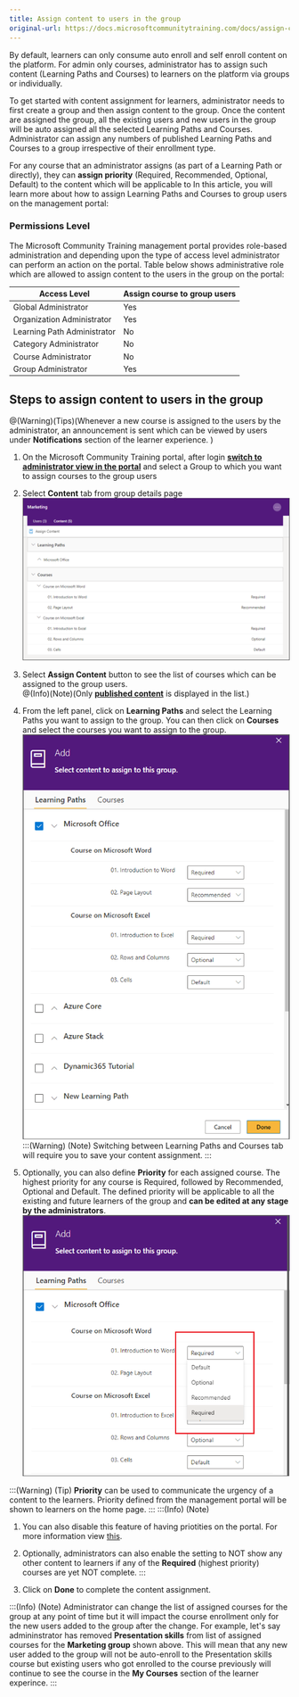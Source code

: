 ```yaml
---
title: Assign content to users in the group
original-url: https://docs.microsoftcommunitytraining.com/docs/assign-content-to-group-users
---
```

By default, learners can only consume auto enroll and self enroll content on the platform. For admin only courses, administrator has to assign such content (Learning Paths and Courses) to learners on the platform via groups or individually.  

To get started with content assignment for learners, administrator needs to first create a group and then assign content to the group. Once the content are assigned the group, all the existing users and new users in the group will be auto assigned all the selected Learning Paths and Courses. Administrator can assign any numbers of published Learning Paths and Courses to a group irrespective of their enrollment type.

For any course that an administrator assigns (as part of a Learning Path or directly), they can **assign priority** (Required, Recommended, Optional, Default) to the content which will be applicable to 
In this article, you will learn more about how to assign Learning Paths and Courses to group users on the management portal: 

### Permissions Level
The Microsoft Community Training management portal provides role-based administration and depending upon the type of access level administrator can perform an action on the portal. Table below shows administrative role which are allowed to assign content to the users in the group on the portal:

| Access Level  | Assign course to group users  |
| --- | --- |
| Global Administrator | Yes |
| Organization Administrator | Yes |
| Learning Path Administrator | No |
| Category Administrator | No |
| Course Administrator | No | 
| Group Administrator | Yes | 

## Steps to assign content to users in the group

@(Warning)(Tips)(Whenever a new course is assigned to the users by the administrator, an announcement is sent which can be viewed by users under **Notifications** section of the learner experience. )

1.	On the Microsoft Community Training portal, after login [**switch to administrator view in the portal**](%28https://microsoftindia.document360.io/docs/configure-platform#step-2--switch-to-administrator-view-of-the-portal%29) and select a Group to which you want to assign courses to the group users 

2.	Select **Content** tab from group details page 
![User Management - Manage User - Content Tab](../../media/User%20Management%20-%20Manage%20User%20-%20Content%20Tab.png)

3. Select **Assign Content** button to see the list of courses which can be assigned to the group users.  
@(Info)(Note)(Only [**published content**](https://docs.microsoftcommunitytraining.com/docs/publishing-course) is displayed in the list.)

4. From the left panel, click on **Learning Paths** and select the Learning Paths you want to assign to the group. You can then click on **Courses** and select the courses you want to assign to the group.  
![User Management - Manage User - Add LP](../../media/User%20Management%20-%20Manage%20User%20-%20Add%20LP.png)
:::(Warning) (Note)
Switching between Learning Paths and Courses tab will require you to save your content assignment. 
:::

5. Optionally, you can also define **Priority** for each assigned course. The highest priority for any course is Required, followed by Recommended, Optional and Default. The defined priority will be applicable to all the existing and future learners of the group and **can be edited at any stage by the administrators**. 
![User Management - Manage User - Add Priority1](../../media/User%20Management%20-%20Manage%20User%20-%20Add%20Priority1.png)

:::(Warning) (Tip)
**Priority** can be used to communicate the urgency of a content to the learners. Priority defined from the management portal will be shown to learners on the home page.
:::
:::(Info) (Note)
1. You can also disable this feature of having priotities on the portal. For more information view [this](https://docs.microsoftcommunitytraining.com/docs/configurations-on-the-training-platform#content-priority-for-learners).

2. Optionally, administrators can also enable the setting to NOT show any other content to learners if any of the **Required** (highest priority) courses are yet NOT complete.
:::

6.  Click on **Done** to complete the content assignment. 

:::(Info) (Note)
Administrator can change the list of assigned courses for the group at any point of time but it will impact the course enrollment only for the new users added to the group after the change. 
For example, let's say admininstrator has removed **Presentation skills** from list of assigned courses for the **Marketing group** shown above. This will mean that any new user added to the group will not be auto-enroll to the Presentation skills course but existing users who got enrolled to the course previously will continue to see the course in the **My Courses** section of the learner experince.
:::
